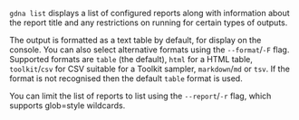 `gdna list` displays a list of configured reports along with information about the report title and any restrictions on running for certain types of outputs.

The output is formatted as a text table by default, for display on the console. You can also select alternative formats using the `--format`/`-F` flag. Supported formats are `table` (the default), `html` for a HTML table, `toolkit`/`csv` for CSV suitable for a Toolkit sampler, `markdown`/`md` or `tsv`. If the format is not recognised then the default `table` format is used.

You can limit the list of reports to list using the `--report`/`-r` flag, which supports glob=style wildcards.
